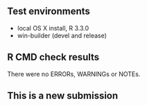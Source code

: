 ## Test environments
* local OS X install, R 3.3.0
* win-builder (devel and release)

## R CMD check results
There were no ERRORs, WARNINGs or NOTEs. 

## This is a new submission